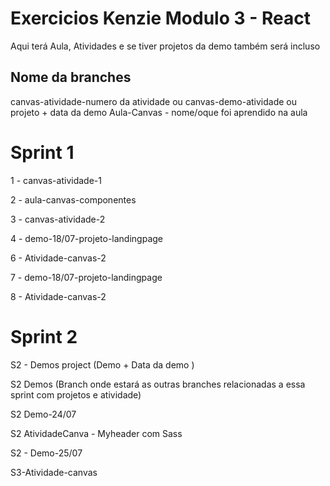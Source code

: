  # Exercicios Kenzie Modulo 3 - React
Aqui terá Aula, Atividades e se tiver projetos da demo também será incluso

## Nome da branches
canvas-atividade-numero da atividade ou
canvas-demo-atividade ou projeto + data da demo
Aula-Canvas - nome/oque foi aprendido na aula

# Sprint 1 

1 - canvas-atividade-1

2 - aula-canvas-componentes   

3 - canvas-atividade-2

4 - demo-18/07-projeto-landingpage

6 - Atividade-canvas-2

7 - demo-18/07-projeto-landingpage

8 - Atividade-canvas-2

# Sprint 2 

S2 - Demos project  (Demo + Data da demo )

S2 Demos (Branch onde estará as outras branches relacionadas a essa sprint com projetos e atividade)

S2 Demo-24/07

S2 AtividadeCanva - Myheader com Sass

S2 - Demo-25/07

S3-Atividade-canvas


 
